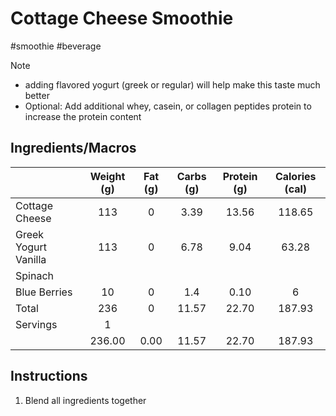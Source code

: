 # Cottage Cheese Smoothie

#smoothie #beverage

> [!NOTE]
> - adding flavored yogurt (greek or regular) will help make this taste much better
> - Optional: Add additional whey, casein, or collagen peptides protein to increase the protein content 

## Ingredients/Macros

|                      | Weight (g) | Fat (g) | Carbs (g) | Protein (g) | Calories (cal) |
| -------------------- | :--------: | :-----: | :-------: | :---------: | :------------: |
| Cottage Cheese       |    113     |    0    |   3.39    |    13.56    |     118.65     |
| Greek Yogurt Vanilla |    113     |    0    |   6.78    |    9.04     |     63.28      |
| Spinach              |            |         |           |             |                |
| Blue Berries         |     10     |    0    |    1.4    |    0.10     |       6        |
| Total                |    236     |    0    |   11.57   |    22.70    |     187.93     |
| Servings             |     1      |         |           |             |                |
|                      |   236.00   |  0.00   |   11.57   |    22.70    |     187.93     |
## Instructions

1. Blend all ingredients together

